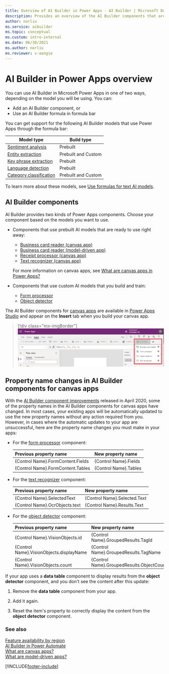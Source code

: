 ```yaml
---
title: Overview of AI Builder in Power Apps - AI Builder | Microsoft Docs
description: Provides an overview of the AI Builder components that are available to use with canvas and model-driven apps in Power Apps.
author: norliu
ms.service: aibuilder
ms.topic: conceptual
ms.custom: intro-internal
ms.date: 06/30/2021
ms.author: norliu
ms.reviewer: v-aangie
---
```


# AI Builder in Power Apps overview

You can use AI Builder in Microsoft Power Apps in one of two ways, depending on the model you will be using. You can:

- Add an AI Builder component, or
- Use an AI Builder formula in formula bar

You can get support for the following AI Builder models that use Power Apps through the formula bar:

|Model type | Build type  |
|---------|---------|
|[Sentiment analysis](formula-bar.md#sentiment-analysis)  | Prebuilt     |
|[Entity extraction](formula-bar.md#entity-extraction) | Prebuilt and Custom  |
|[Key phrase extraction](formula-bar.md#key-phrase-extraction)   | Prebuilt        |
|[Language detection](formula-bar.md#language-detection)   | Prebuilt     |
|[Category classification](formula-bar.md#category-classification)  | Prebuilt and Custom   |

To learn more about these models, see [Use formulas for text AI models](formula-bar.md).

## AI Builder components

AI Builder provides two kinds of Power Apps components. Choose your component based on the models you want to use.

- Components that use prebuilt AI models that are ready to use right away:
  - [Business card reader (canvas app)](business-card-reader-component-in-powerapps.md)
  - [Business card reader (model-driven app)](business-card-reader-component-model-driven.md)
  - [Receipt processor (canvas app)](prebuilt-receipt-processor-component-in-powerapps.md)
  - [Text recognizer (canvas app)](prebuilt-text-recognizer-component-in-powerapps.md)

   For more information on canvas apps, see [What are canvas apps in Power Apps?](/powerapps/maker/canvas-apps/getting-started)

- Components that use custom AI models that you build and train:

  - [Form processor](form-processor-component-in-powerapps.md)
  - [Object detector](object-detector-component-in-powerapps.md)

The AI Builder components for [canvas apps](/powerapps/maker/canvas-apps/getting-started) are available in [Power Apps Studio](/powerapps/teams/understand-power-apps-studio) and appear on the **Insert** tab when you build your canvas app.

> [!div class="mx-imgBorder"]
> ![Power Apps Studio](media/canvas-studio.png "Power Apps Studio")

## Property name changes in AI Builder components for canvas apps

With the [AI Builder component improvements](https://powerapps.microsoft.com/blog/ai-builder-february-update/) released in April 2020, some of the property names in the AI Builder components for canvas apps have changed. In most cases, your existing apps will be automatically updated to use the new property names without any action required from you. However, in cases where the automatic updates to your app are unsuccessful, here are the property name changes you must make in your apps:

- For the [form processor](form-processor-component-in-powerapps.md) component:

    |Previous property name | New property name |
    |:-------|:-------|
    |{Control Name}.FormContent.Fields |{Control Name}.Fields |
    |{Control Name}.FormContent.Tables |{Control Name}.Tables |


- For the [text recognizer](prebuilt-text-recognizer-component-in-powerapps.md) component:

    |Previous property name | New property name |
    |:-------|:-------|
    |{Control Name}.SelectedText |{Control Name}.Selected.Text |
    |{Control Name}.OcrObjects.text |{Control Name}.Results.Text |

- For the [object detector](object-detector-component-in-powerapps.md) component:

    |Previous property name | New property name |
    |:-------|:-------|
    |{Control Name}.VisionObjects.id |{Control Name}.GroupedResults.TagId |
    |{Control Name}.VisionObjects.displayName |{Control Name}.GroupedResults.TagName |
    |{Control Name}.VisionObjects.count |{Control Name}.GroupedResults.ObjectCount |

If your app uses a **data table** component to display results from the **object detector** component, and you don't see the content after this update:

1. Remove the **data table** component from your app.

1. Add it again.

1. Reset the item's property to correctly display the content from the **object detector** component.

### See also

[Feature availability by region](availability-region.md)  
[AI Builder in Power Automate](use-in-flow-overview.md)  
[What are canvas apps?](/powerapps/maker/canvas-apps/getting-started)  
[What are model-driven apps?](/powerapps/maker/model-driven-apps/model-driven-app-overview)


[!INCLUDE[footer-include](includes/footer-banner.md)]